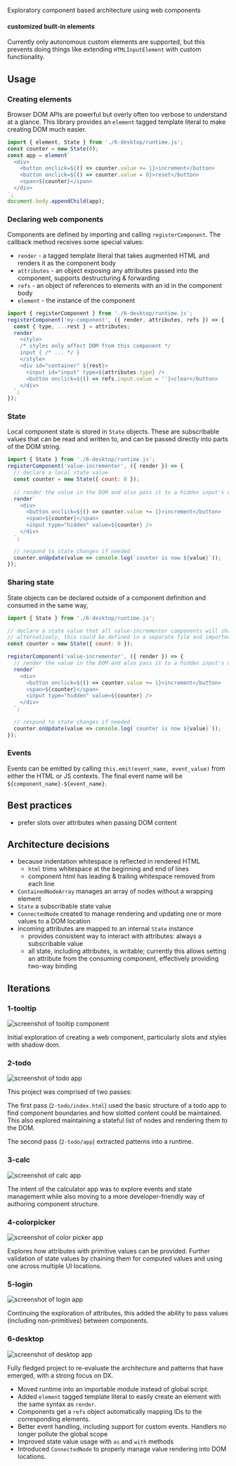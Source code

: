 Exploratory component based architecture using web components

#### customized built-in elements

Currently only autonomous custom elements are supported, but this prevents doing things like extending `HTMLInputElement` with custom functionality.

## Usage

### Creating elements

Browser DOM APIs are powerful but overly often too verbose to understand at a glance. This library provides an `element` tagged template literal to make creating DOM much easier.

```javascript
import { element, State } from './6-desktop/runtime.js';
const counter = new State(0);
const app = element`
  <div>
    <button onclick=${() => counter.value += 1}>increment</button>
    <button onclick=${() => counter.value = 0}>reset</button>
    <span>${counter}</span>
  </div>
`;
document.body.appendChild(app);
```

### Declaring web components

Components are defined by importing and calling `registerComponent`. The callback method receives some special values:

* `render` - a tagged template literal that takes augmented HTML and renders it as the component body
* `attributes` - an object exposing any attributes passed into the component, supports destructuring & forwarding
* `refs` - an object of references to elements with an id in the component body
* `element` - the instance of the component

```javascript
import { registerComponent } from './6-desktop/runtime.js';
registerComponent('my-component', ({ render, attributes, refs }) => {
  const { type, ...rest } = attributes;
  render`
    <style>
    /* styles only affect DOM from this component */
    input { /* ... */ }
    </style>
    <div id="container" ${rest}>
      <input id="input" type=${attributes.type} />
      <button onclick=${() => refs.input.value = ''}>clear</button>
    </div>
  `;
});
```

### State

Local component state is stored in `State` objects. These are subscribable values that can be read and written to, and can be passed directly into parts of the DOM string.

```javascript
import { State } from './6-desktop/runtime.js';
registerComponent('value-incrementer', ({ render }) => {
  // declare a local state value
  const counter = new State({ count: 0 });
  
  // render the value in the DOM and also pass it to a hidden input's value 
  render`
    <div>
      <button onclick=${() => counter.value += 1}>increment</button>
      <span>${counter}</span>
      <input type="hidden" value=${counter} />
    </div>
  `;
  
  // respond to state changes if needed
  counter.onUpdate(value => console.log(`counter is now ${value}`));
});
```

### Sharing state

State objects can be declared outside of a component definition and consumed in the same way,

```javascript
import { State } from './6-desktop/runtime.js';

// declare a state value that all value-incrementer components will share
// alternatively, this could be defined in a separate file and imported
const counter = new State({ count: 0 });

registerComponent('value-incrementer', ({ render }) => {
  // render the value in the DOM and also pass it to a hidden input's value 
  render`
    <div>
      <button onclick=${() => counter.value += 1}>increment</button>
      <span>${counter}</span>
      <input type="hidden" value=${counter} />
    </div>
  `;
  
  // respond to state changes if needed
  counter.onUpdate(value => console.log(`counter is now ${value}`));
});
```

### Events

Events can be emitted by calling `this.emit(event_name, event_value)` from either the HTML or JS contexts. The final event name will be `${component_name}-${event_name}`.

## Best practices

- prefer slots over attributes when passing DOM content

## Architecture decisions

- because indentation whitespace is reflected in rendered HTML
  - `html` trims whitespace at the beginning and end of lines
  - component html has leading & trailing whitespace removed from each line
- `ContainedNodeArray` manages an array of nodes without a wrapping element
- `State` a subscribable state value
- `ConnectedNode` created to manage rendering and updating one or more values to a DOM location
- incoming attributes are mapped to an internal `State` instance
  - provides consistent way to interact with attributes: always a subscribable value
  - all state, including attributes, is writable; currently this allows setting an attribute from the consuming component, effectively providing two-way binding

## Iterations

### 1-tooltip

![screenshot of tooltip component](./images/screenshot-tooltip.png)

Initial exploration of creating a web component, particularly slots and styles with shadow dom.

### 2-todo

![screenshot of todo app](./images/screenshot-todo.png)

This project was comprised of two passes:

The first pass (`2-todo/index.html`) used the basic structure of a todo app to find component boundaries and how slotted content could be maintained. This also explored maintaining a stateful list of nodes and rendering them to the DOM.

The second pass (`2-todo/app`) extracted patterns into a runtime.

### 3-calc

![screenshot of calc app](./images/screenshot-calc.png)

The intent of the calculator app was to explore events and state management while also moving to a more developer-friendly way of authoring component structure.

### 4-colorpicker

![screenshot of color picker app](./images/screenshot-colorpicker.png)

Explores how attributes with primitive values can be provided. Further validation of state values by chaining them for computed values and using one across multiple UI locations.

### 5-login

![screenshot of login app](./images/screenshot-login.png)

Continuing the exploration of attributes, this added the ability to pass values (including non-primitives) between components.

### 6-desktop

![screenshot of desktop app](./images/screenshot-desktop.png)

Fully fledged project to re-evaluate the architecture and patterns that have emerged, with a strong focus on DX.

* Moved runtime into an importable module instead of global script.
* Added `element` tagged template literal to easily create an element with the same syntax as `render`.
* Components get a `refs` object automatically mapping IDs to the corresponding elements.
* Better event handling, including support for custom events. Handlers no longer pollute the global scope
* Improved state value usage with `as` and `with` methods
* Introduced `ConnectedNode` to properly manage value rendering into DOM locations.
